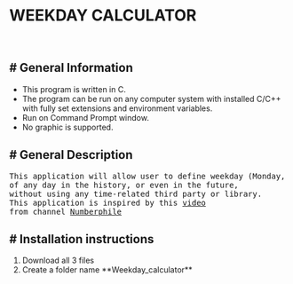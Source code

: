 <h1>WEEKDAY CALCULATOR</h1>
<br>

<h2># General Information</h2>
<ul>
<li>This program is written in C.</li>
<li>The program can be run on any computer system with installed C/C++ with fully set extensions and environment variables.</li>
<li>Run on Command Prompt window.</li>
<li>No graphic is supported.</li>
</ul>

<h2># General Description</h2>
<pre>
This application will allow user to define weekday (Monday, Tuesday, Wednesday, ...) 
of any day in the history, or even in the future, 
without using any time-related third party or library.
This application is inspired by this <a href = "https://www.youtube.com/watch?v=z2x3SSBVGJU&t=182s">video</a>
from channel <a href = "https://www.youtube.com/channel/UCoxcjq-8xIDTYp3uz647V5A">Numberphile</a>
</pre>

<h2># Installation instructions</h2>
<ol>
<li>Download all 3 files</li>
<li>Create a folder name **Weekday_calculator**</li>
</ol>
